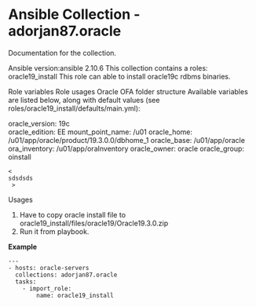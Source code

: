# Ansible Collection - adorjan87.oracle

Documentation for the collection.

Ansible version:ansible 2.10.6
This collection contains a roles: oracle19_install
This role can able to install oracle19c rdbms binaries.


Role variables
Role usages Oracle OFA folder structure
Available variables are listed below, along with default values (see roles/oracle19_install/defaults/main.yml):

oracle_version: 19c  
oracle_edition: EE
mount_point_name: /u01
oracle_home: /u01/app/oracle/product/19.3.0.0/dbhome_1
oracle_base: /u01/app/oracle
ora_inventory: /u01/app/oraInventory
oracle_owner: oracle
oracle_group: oinstall


```
<
sdsdsds
 >
```


Usages

1. Have to copy oracle install file to oracle19_install/files/oracle19/Oracle19.3.0.zip
2. Run it from playbook.

**Example**

```ansible
---
- hosts: oracle-servers
  collections: adorjan87.oracle
  tasks:
    - import_role:
        name: oracle19_install

```
